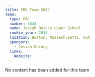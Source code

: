 ```yaml
---
title: FRC Team 5844
team:
  type: FRC
  number: 5844
  name: Josiah Quincy Upper School
  rookie_year: 2016
  location: Boston, Massachusetts, USA
  sponsors:
    - Josiah Quincy
  links:
    Website: 
---
```

No content has been added for this team